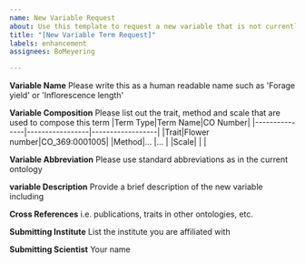 ```yaml
---
name: New Variable Request
about: Use this template to request a new variable that is not currently in the ontology
title: "[New Variable Term Request]"
labels: enhancement
assignees: BoMeyering

---
```


**Variable Name**
Please write this as a human readable name such as 'Forage yield' or 'Inflorescence length'

**Variable Composition**
Please list out the trait, method and scale that are used to compose this term
|Term Type|Term Name|CO Number|
|---------------|-----------------|------------------|
|Trait|Flower number|CO_369:0001005|
|Method|... |... |
|Scale| | |

**Variable Abbreviation**
Please use standard abbreviations as in the current ontology

**variable Description**
Provide a brief description of the new variable including

**Cross References**
i.e. publications, traits in other ontologies, etc.

**Submitting Institute**
List the institute you are affiliated with

**Submitting Scientist**
Your name
